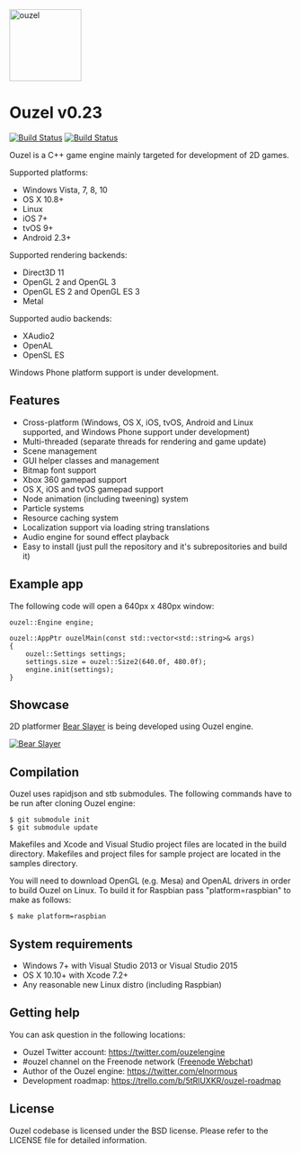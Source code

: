 <img src="https://github.com/elnormous/ouzel/blob/master/img/ouzel.png" alt="ouzel" width=128>

# Ouzel v0.23

[![Build Status](https://api.travis-ci.org/elnormous/ouzel.svg?branch=master)](https://travis-ci.org/elnormous/ouzel) [![Build Status](https://ci.appveyor.com/api/projects/status/dp8av7iegdjs6xuj?svg=true)](https://ci.appveyor.com/project/elnormous/ouzel)

Ouzel is a C++ game engine mainly targeted for development of 2D games.

Supported platforms:

* Windows Vista, 7, 8, 10 
* OS X 10.8+
* Linux
* iOS 7+
* tvOS 9+
* Android 2.3+

Supported rendering backends:

* Direct3D 11
* OpenGL 2 and OpenGL 3
* OpenGL ES 2 and OpenGL ES 3
* Metal 

Supported audio backends:

* XAudio2
* OpenAL
* OpenSL ES

Windows Phone platform support is under development.

## Features

* Cross-platform (Windows, OS X, iOS, tvOS, Android and Linux supported, and Windows Phone support under development)
* Multi-threaded (separate threads for rendering and game update)
* Scene management
* GUI helper classes and management
* Bitmap font support
* Xbox 360 gamepad support
* OS X, iOS and tvOS gamepad support
* Node animation (including tweening) system
* Particle systems
* Resource caching system
* Localization support via loading string translations
* Audio engine for sound effect playback
* Easy to install (just pull the repository and it's subrepositories and build it)

## Example app

The following code will open a 640px x 480px window:

    ouzel::Engine engine;

    ouzel::AppPtr ouzelMain(const std::vector<std::string>& args)
    {
        ouzel::Settings settings;
        settings.size = ouzel::Size2(640.0f, 480.0f);
        engine.init(settings);
    }

## Showcase

2D platformer [Bear Slayer](http://steamcommunity.com/sharedfiles/filedetails/?id=624656569) is being developed using Ouzel engine.

[![Bear Slayer](https://github.com/elnormous/ouzel/blob/master/img/bearslayer.gif "Bear Slayer")](https://www.youtube.com/watch?v=n-c-7E141kI)

## Compilation

Ouzel uses rapidjson and stb submodules. The following commands have to be run after cloning Ouzel engine:

```
$ git submodule init
$ git submodule update
```

Makefiles and Xcode and Visual Studio project files are located in the build directory. Makefiles and project files for sample project are located in the samples directory.

You will need to download OpenGL (e.g. Mesa) and OpenAL drivers in order to build Ouzel on Linux. To build it for Raspbian pass "platform=raspbian" to make as follows:

```
$ make platform=raspbian
```

## System requirements
* Windows 7+ with Visual Studio 2013 or Visual Studio 2015
* OS X 10.10+ with Xcode 7.2+
* Any reasonable new Linux distro (including Raspbian)

## Getting help

You can ask question in the following locations:

* Ouzel Twitter account: https://twitter.com/ouzelengine
* #ouzel channel on the Freenode network ([Freenode Webchat](http://webchat.freenode.net/?channels=ouzel))
* Author of the Ouzel engine: https://twitter.com/elnormous
* Development roadmap: https://trello.com/b/5tRlUXKR/ouzel-roadmap

## License

Ouzel codebase is licensed under the BSD license. Please refer to the LICENSE file for detailed information.
